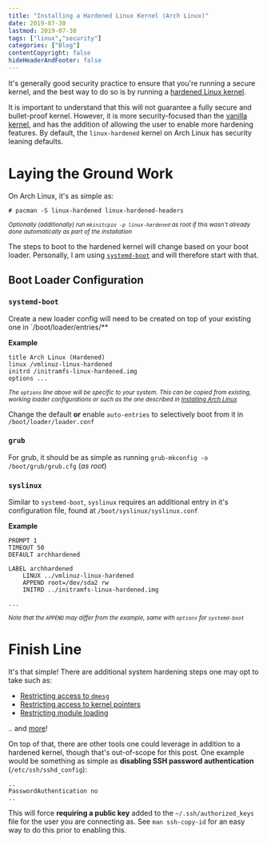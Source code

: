 ```yaml
---
title: "Installing a Hardened Linux Kernel (Arch Linux)"
date: 2019-07-30
lastmod: 2019-07-30
tags: ["linux","security"]
categories: ["Blog"]
contentCopyright: false
hideHeaderAndFooter: false
---
```

It's generally good security practice to ensure that you're running a secure
kernel, and the best way to do so is by running a [hardened Linux
kernel](https://wiki.archlinux.org/index.php/security#Kernel_hardening).

<!--more-->

It is important to understand that this will not guarantee a fully secure and
bullet-proof kernel. However, it is more security-focused than the [vanilla
kernel](https://www.kernel.org/), and has the addition of allowing the user to
enable more hardening features. By default, the `linux-hardened` kernel on Arch
Linux has security leaning defaults.

# Laying the Ground Work
On Arch Linux, it's as simple as:
```
# pacman -S linux-hardened linux-hardened-headers
```
<sub>_Optionally (additionally) run `mkinitcpio -p linux-hardened` as root if
this wasn't already done automatically as part of the installation_</sub>

The steps to boot to the hardened kernel will change based on your boot
loader. Personally, I am using
[`systemd-boot`](https://wiki.archlinux.org/index.php/Systemd-boot) and will
therefore start with that.


## Boot Loader Configuration
### **`systemd-boot`**
Create a new loader config will need to be created on top of your existing one
in `/boot/loader/entries/**

**Example**
```apacheconf
title Arch Linux (Hardened)
linux /vmlinuz-linux-hardened
initrd /initramfs-linux-hardened.img
options ...
```
<sub>_The `options` line above will be specific to your system. This can be copied
from existing, working loader configurations or such as the one described in
[Installing Arch Linux](/post/archinstall/#set-up-linux-installation)_</sub>

Change the default **or** enable `auto-entries` to selectively boot from it in
`/boot/loader/loader.conf`

### **`grub`**
For grub, it should be as simple as running `grub-mkconfig -o
/boot/grub/grub.cfg` (_as root_)

### **`syslinux`**
Similar to `systemd-boot`, `syslinux` requires an additional entry in it's
configuration file, found at `/boot/syslinux/syslinux.conf`

**Example**
```apacheconf
PROMPT 1
TIMEOUT 50
DEFAULT archhardened

LABEL archhardened
    LINUX ../vmlinuz-linux-hardened
    APPEND root=/dev/sda2 rw
    INITRD ../initramfs-linux-hardened.img

...
```
<sub>_Note that the `APPEND` may differ from the example, same with `options`
for `systemd-boot`_</sub>

# Finish Line
It's that simple! There are additional system hardening steps one may opt to
take such as:

- [Restricting access to `dmesg`](https://wiki.archlinux.org/index.php/Security#Restricting_access_to_kernel_logs)
- [Restricting access to kernel pointers](https://wiki.archlinux.org/index.php/Security#Restricting_access_to_kernel_pointers_in_the_proc_filesystem)
- [Restricting module loading](https://wiki.archlinux.org/index.php/Security#Restricting_module_loading)

.. and [more](https://wiki.archlinux.org/index.php/Security#Kernel_hardening)!

On top of that, there are other tools one could leverage in addition to a
hardened kernel, though that's out-of-scope for this post. One example would be
something as simple as **disabling SSH password authentication**
(`/etc/ssh/sshd_config`):
```apacheconf
..
PasswordAuthentication no
..
```

This will force **requiring a public key** added to the `~/.ssh/authorized_keys`
file for the user you are connecting as. See `man ssh-copy-id` for an easy way
to do this prior to enabling this.
